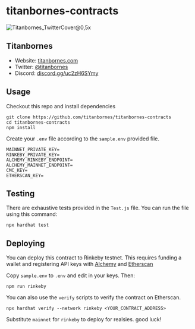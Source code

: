 # titanbornes-contracts

![Titanbornes_TwitterCover@0,5x](https://user-images.githubusercontent.com/45223699/156891223-35d9ee5f-fd5c-40c1-8e45-9d4ecf9b4b77.png)

## Titanbornes

-   Website: [titanbornes.com](https://titanbornes.com/)
-   Twitter: [@titanbornes](https://twitter.com/titanbornes)
-   Discord: [discord.gg/uc2zH6SYmy](https://discord.gg/uc2zH6SYmy)

## Usage

Checkout this repo and install dependencies

```shell
git clone https://github.com/titanbornes/titanbornes-contracts
cd titanbornes-contracts
npm install
```

Create your `.env` file according to the `sample.env` provided file.

```shell
MAINNET_PRIVATE_KEY=
RINKEBY_PRIVATE_KEY=
ALCHEMY_RINKEBY_ENDPOINT=
ALCHEMY_MAINNET_ENDPOINT=
CMC_KEY=
ETHERSCAN_KEY=
```

## Testing

There are exhaustive tests provided in the `Test.js` file. You can run the file using this command:

```shell
npx hardhat test
```

## Deploying

You can deploy this contract to Rinkeby testnet. This requires funding a wallet and registering API keys with [Alchemy](https://docs.alchemy.com/alchemy/introduction/getting-started) and [Etherscan]()

Copy `sample.env` to `.env` and edit in your keys. Then:

```shell
npm run rinkeby
```

You can also use the `verify` scripts to verify the contract on Etherscan.

```
npx hardhat verify --network rinkeby <YOUR_CONTRACT_ADDRESS>
```

Substitute `mainnet` for `rinkeby` to deploy for realsies. good luck!
